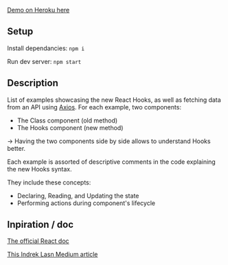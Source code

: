 [Demo on Heroku here](https://aqueous-river-27979.herokuapp.com/)

## Setup

Install dependancies: `npm i`

Run dev server: `npm start`

## Description

List of examples showcasing the new React Hooks, as well as fetching data from an API using [Axios](https://github.com/axios/axios). For each example, two components:

- The Class component (old method)
- The Hooks component (new method)

-> Having the two components side by side allows to understand Hooks better.

Each example is assorted of descriptive comments in the code explaining the new Hooks syntax.

They include these concepts:

- Declaring, Reading, and Updating the state
- Performing actions during component's lifecycle

## Inpiration / doc

[The official React doc](https://reactjs.org/docs/hooks-intro.html)

[This Indrek Lasn Medium article](https://codeburst.io/how-to-fetch-data-from-an-api-with-react-hooks-9e7202b8afcd)
